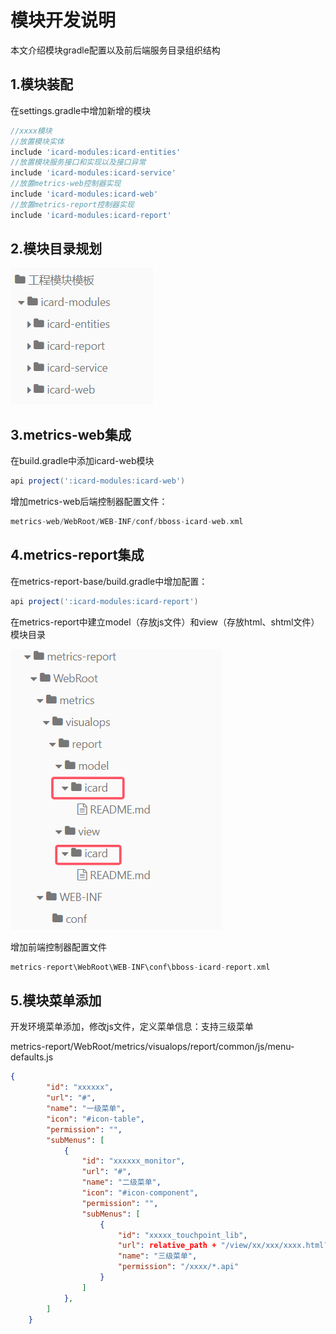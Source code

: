 # 模块开发说明

本文介绍模块gradle配置以及前后端服务目录组织结构

## 1.模块装配

在settings.gradle中增加新增的模块
```groovy
//xxxx模块
//放置模块实体
include 'icard-modules:icard-entities'
//放置模块服务接口和实现以及接口异常
include 'icard-modules:icard-service'
//放置metrics-web控制器实现
include 'icard-modules:icard-web'
//放置metrics-report控制器实现
include 'icard-modules:icard-report'
```


## 2.模块目录规划

![image-20250724142628903](images/vops/image-20250724142628903.png)

## 3.metrics-web集成

在build.gradle中添加icard-web模块

```groovy
api project(':icard-modules:icard-web')
```

增加metrics-web后端控制器配置文件：
```groovy
metrics-web/WebRoot/WEB-INF/conf/bboss-icard-web.xml
```
## 4.metrics-report集成

在metrics-report-base/build.gradle中增加配置：

```groovy
api project(':icard-modules:icard-report')
```

在metrics-report中建立model（存放js文件）和view（存放html、shtml文件）模块目录

![image-20250724143428421](images/vops/image-20250724143428421.png)

增加前端控制器配置文件
```groovy
metrics-report\WebRoot\WEB-INF\conf\bboss-icard-report.xml
```



## 5.模块菜单添加

开发环境菜单添加，修改js文件，定义菜单信息：支持三级菜单

metrics-report/WebRoot/metrics/visualops/report/common/js/menu-defaults.js

```json
{
        "id": "xxxxxx",
        "url": "#",
        "name": "一级菜单",
        "icon": "#icon-table",
        "permission": "",
        "subMenus": [
            {
                "id": "xxxxxx_monitor",
                "url": "#",
                "name": "二级菜单",
                "icon": "#icon-component",
                "permission": "",
                "subMenus": [
                    {
                        "id": "xxxxx_touchpoint_lib",
                        "url": relative_path + "/view/xx/xxx/xxxx.html?menu_id=xxxxx_touchpoint_lib&parent_menuId=xxxxxx_monitor",
                        "name": "三级菜单",
                        "permission": "/xxxx/*.api"
                    }
                ]
            },
        ]
    }
    
```

